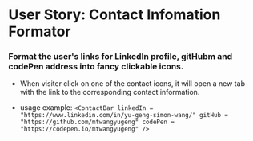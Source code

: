 # User Story: Contact Infomation Formator

### Format the user's links for LinkedIn profile, gitHubm and codePen address into fancy clickable icons.

- When visiter click on one of the contact icons, it will open a new tab with the link to the corresponding contact information.

- usage example: `<ContactBar linkedIn = "https://www.linkedin.com/in/yu-geng-simon-wang/" gitHub = "https://github.com/mtwangyugeng" codePen = "https://codepen.io/mtwangyugeng" />`
